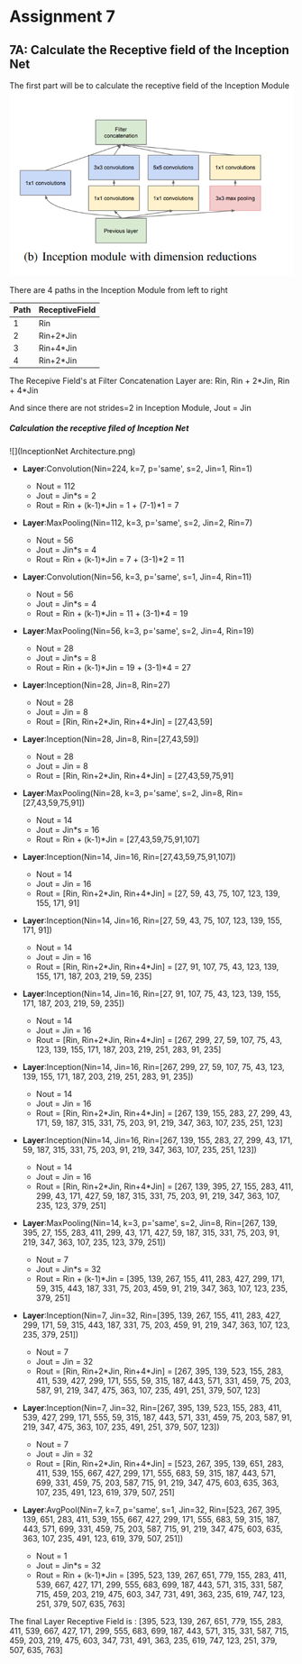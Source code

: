 # Assignment 7

## 7A: Calculate the Receptive field of the Inception Net

The first part will be to calculate the receptive field of the Inception Module
![Inception Module](InceptionModule.png)

There are 4 paths in the Inception Module from left to right

| Path | ReceptiveField |
| --- | --- |
| 1 | Rin|
| 2 | Rin+2\*Jin |
| 3 | Rin+4\*Jin |
| 4 | Rin+2\*Jin |

The Recepive Field's at Filter Concatenation Layer are:
Rin, Rin + 2\*Jin, Rin + 4\*Jin

And since there are not strides=2 in Inception Module,
Jout = Jin

##### Calculation the receptive filed of Inception Net
![](InceptionNet Architecture.png)

- **Layer**:Convolution(Nin=224, k=7, p='same', s=2, Jin=1, Rin=1)
	- Nout = 112
	- Jout = Jin\*s = 2
	- Rout = Rin + (k-1)\*Jin = 1 + (7-1)\*1 = 7

- **Layer**:MaxPooling(Nin=112, k=3, p='same', s=2, Jin=2, Rin=7)
	- Nout = 56
	- Jout = Jin\*s = 4
	- Rout = Rin + (k-1)\*Jin = 7 + (3-1)\*2 = 11

- **Layer**:Convolution(Nin=56, k=3, p='same', s=1, Jin=4, Rin=11)
	- Nout = 56
	- Jout = Jin\*s = 4
	- Rout = Rin + (k-1)\*Jin = 11 + (3-1)\*4 = 19

- **Layer**:MaxPooling(Nin=56, k=3, p='same', s=2, Jin=4, Rin=19)
	- Nout = 28
	- Jout = Jin\*s = 8
	- Rout = Rin + (k-1)\*Jin = 19 + (3-1)\*4 = 27

- **Layer**:Inception(Nin=28, Jin=8, Rin=27)
	- Nout = 28
	- Jout = Jin = 8
	- Rout = [Rin, Rin+2\*Jin, Rin+4\*Jin] = [27,43,59] 

- **Layer**:Inception(Nin=28, Jin=8, Rin=[27,43,59])
	- Nout = 28
	- Jout = Jin = 8
	- Rout = [Rin, Rin+2\*Jin, Rin+4\*Jin] = [27,43,59,75,91]

- **Layer**:MaxPooling(Nin=28, k=3, p='same', s=2, Jin=8, Rin=[27,43,59,75,91])
	- Nout = 14
	- Jout = Jin\*s = 16
	- Rout = Rin + (k-1)\*Jin = [27,43,59,75,91,107]

- **Layer**:Inception(Nin=14, Jin=16, Rin=[27,43,59,75,91,107])
	- Nout = 14
	- Jout = Jin = 16
	- Rout = [Rin, Rin+2\*Jin, Rin+4\*Jin] = [27, 59, 43, 75, 107, 123, 139, 155, 171, 91]

- **Layer**:Inception(Nin=14, Jin=16, Rin=[27, 59, 43, 75, 107, 123, 139, 155, 171, 91])
	- Nout = 14
	- Jout = Jin = 16
	- Rout = [Rin, Rin+2\*Jin, Rin+4\*Jin] = [27, 91, 107, 75, 43, 123, 139, 155, 171, 187, 203, 219, 59, 235]

- **Layer**:Inception(Nin=14, Jin=16, Rin=[27, 91, 107, 75, 43, 123, 139, 155, 171, 187, 203, 219, 59, 235])
	- Nout = 14
	- Jout = Jin = 16
	- Rout = [Rin, Rin+2\*Jin, Rin+4\*Jin] = [267, 299,  27,  59, 107,  75,  43, 123, 139, 155, 171, 187, 203,
       219, 251, 283,  91, 235]

- **Layer**:Inception(Nin=14, Jin=16, Rin=[267, 299,  27,  59, 107,  75,  43, 123, 139, 155, 171, 187, 203,
       219, 251, 283,  91, 235])
	- Nout = 14
	- Jout = Jin = 16
	- Rout = [Rin, Rin+2\*Jin, Rin+4\*Jin] = [267, 139, 155, 283,  27, 299,  43, 171,  59, 187, 315, 331,  75,
       203,  91, 219, 347, 363, 107, 235, 251, 123]

- **Layer**:Inception(Nin=14, Jin=16, Rin=[267, 139, 155, 283,  27, 299,  43, 171,  59, 187, 315, 331,  75,
       203,  91, 219, 347, 363, 107, 235, 251, 123])
	- Nout = 14
	- Jout = Jin = 16
	- Rout = [Rin, Rin+2\*Jin, Rin+4\*Jin] = [267, 139, 395,  27, 155, 283, 411, 299,  43, 171, 427,  59, 187,
       315, 331,  75, 203,  91, 219, 347, 363, 107, 235, 123, 379, 251]
	
- **Layer**:MaxPooling(Nin=14, k=3, p='same', s=2, Jin=8, Rin=[267, 139, 395,  27, 155, 283, 411, 299,  43, 171, 427,  59, 187,
       315, 331,  75, 203,  91, 219, 347, 363, 107, 235, 123, 379, 251])
	- Nout = 7
	- Jout = Jin\*s = 32
	- Rout = Rin + (k-1)\*Jin = [395, 139, 267, 155, 411, 283, 427, 299, 171,  59, 315, 443, 187,
       331,  75, 203, 459,  91, 219, 347, 363, 107, 123, 235, 379, 251]
	
- **Layer**:Inception(Nin=7, Jin=32, Rin=[395, 139, 267, 155, 411, 283, 427, 299, 171,  59, 315, 443, 187,
       331,  75, 203, 459,  91, 219, 347, 363, 107, 123, 235, 379, 251])
	- Nout = 7
	- Jout = Jin = 32
	- Rout = [Rin, Rin+2\*Jin, Rin+4\*Jin] = [267, 395, 139, 523, 155, 283, 411, 539, 427, 299, 171, 555,  59,
       315, 187, 443, 571, 331, 459,  75, 203, 587,  91, 219, 347, 475,
       363, 107, 235, 491, 251, 379, 507, 123]

- **Layer**:Inception(Nin=7, Jin=32, Rin=[267, 395, 139, 523, 155, 283, 411, 539, 427, 299, 171, 555,  59,
       315, 187, 443, 571, 331, 459,  75, 203, 587,  91, 219, 347, 475,
       363, 107, 235, 491, 251, 379, 507, 123])
	- Nout = 7
	- Jout = Jin = 32
	- Rout = [Rin, Rin+2\*Jin, Rin+4\*Jin] = [523, 267, 395, 139, 651, 283, 411, 539, 155, 667, 427, 299, 171,
       555, 683,  59, 315, 187, 443, 571, 699, 331, 459,  75, 203, 587,
       715,  91, 219, 347, 475, 603, 635, 363, 107, 235, 491, 123, 619,
       379, 507, 251]

- **Layer**:AvgPool(Nin=7, k=7, p='same', s=1, Jin=32, Rin=[523, 267, 395, 139, 651, 283, 411, 539, 155, 667, 427, 299, 171,
       555, 683,  59, 315, 187, 443, 571, 699, 331, 459,  75, 203, 587,
       715,  91, 219, 347, 475, 603, 635, 363, 107, 235, 491, 123, 619,
       379, 507, 251])
	- Nout = 1
	- Jout = Jin\*s = 32
	- Rout = Rin + (k-1)\*Jin = [395, 523, 139, 267, 651, 779, 155, 283, 411, 539, 667, 427, 171,
       299, 555, 683, 699, 187, 443, 571, 315, 331, 587, 715, 459, 203,
       219, 475, 603, 347, 731, 491, 363, 235, 619, 747, 123, 251, 379,
       507, 635, 763]

The final Layer Receptive Field is :
[395, 523, 139, 267, 651, 779, 155, 283, 411, 539, 667, 427, 171, 299, 555, 683, 699, 187, 443, 571, 315, 331, 587, 715, 459, 203, 
219, 475, 603, 347, 731, 491, 363, 235, 619, 747, 123, 251, 379, 507, 635, 763]
